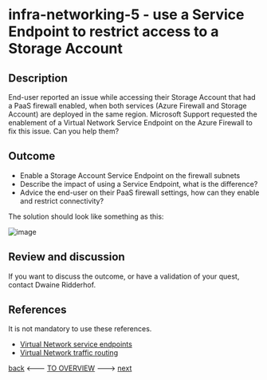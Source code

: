 # infra-networking-5 - use a Service Endpoint to restrict access to a Storage Account

## Description

End-user reported an issue while accessing their Storage Account that had a PaaS firewall enabled, when both services (Azure Firewall and Storage Account) are deployed in the same region. Microsoft Support requested the enablement of a Virtual Network Service Endpoint on the Azure Firewall to fix this issue. Can you help them?

## Outcome

  - Enable a Storage Account Service Endpoint on the firewall subnets
  - Describe the impact of using a Service Endpoint, what is the difference?
  - Advice the end-user on their PaaS firewall settings, how can they enable and restrict connectivity?
    
The solution should look like something as this:

![image](https://user-images.githubusercontent.com/25753877/150859155-2d282796-5b0d-4a8f-8000-aa2a30db3ea2.png)

## Review and discussion

If you want to discuss the outcome, or have a validation of your quest, contact Dwaine Ridderhof. 

## References

It is not mandatory to use these references.

  - [Virtual Network service endpoints](https://docs.microsoft.com/en-us/azure/virtual-network/virtual-network-service-endpoints-overview)
  - [Virtual Network traffic routing](https://docs.microsoft.com/en-us/azure/virtual-network/virtual-networks-udr-overview)

[back](./infra-networking-4.md) <--- [TO OVERVIEW](../Infrastructure.md) ---> [next](../Infrastructure.md)
